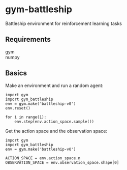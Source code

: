 # gym-battleship
Battleship environment for reinforcement learning tasks

## Requirements

gym  
numpy

## Basics

Make an environment and run a random agent:
```
import gym
import gym_battleship
env = gym.make('battleship-v0')
env.reset()

for i in range(1):
    env.step(env.action_space.sample())
```

Get the action space and the observation space:
```
import gym
import gym_battleship
env = gym.make('battleship-v0')

ACTION_SPACE = env.action_space.n
OBSERVATION_SPACE = env.observation_space.shape[0]
```